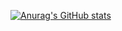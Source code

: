 [![Anurag's GitHub stats](https://github-readme-stats.vercel.app/api?username=FlavioCaruso)](https://github.com/anuraghazra/github-readme-stats)

<!--
**FlavioCaruso/FlavioCaruso** is a ✨ _special_ ✨ repository because its `README.md` (this file) appears on your GitHub profile.

Here are some ideas to get you started:

- 🔭 I’m currently working on ...
- 🌱 I’m currently learning ...
- 👯 I’m looking to collaborate on ...
- 🤔 I’m looking for help with ...
- 💬 Ask me about ...
- 📫 How to reach me: ...
- 😄 Pronouns: ...
- ⚡ Fun fact: ...
-->
